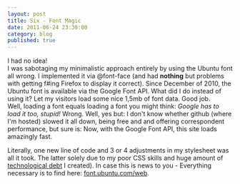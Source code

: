 ```yaml
---
layout: post
title: Six - Font Magic
date: 2011-06-24 23:30:00
category: blog
published: true
---
```

I had no idea!  
I was sabotaging my minimalistic approach entirely by using the Ubuntu font all wrong. I implemented it via @font-face (and had **nothing** but problems with getting f#ing Firefox to display it correct). Since December of 2010, the Ubuntu font is available via the Google Font API. What did I do instead of using it? Let my visitors load some nice 1,5mb of font data. Good job.  
Well, loading a font equals loading a font you might think: *Google has to load it too, stupid!* Wrong. Well, yes but: I don't know whether github (where I'm hosted) slowed it all down, being free and and offering correspondent performance, but sure is: Now, with the Google Font API, this site loads amazingly fast. 

Literally, one new line of code and 3 or 4 adjustments in my stylesheet was all it took. The latter solely due to my poor CSS skills and huge amount of [technological debt](http://5by5.tv/buildanalyze/15) I created). In case this is news to you - Everything necessary is to find here: [font.ubuntu.com/web](http://font.ubuntu.com/web/). 